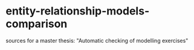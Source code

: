 # entity-relationship-models-comparison
sources for a master thesis: "Automatic checking of modelling exercises"
